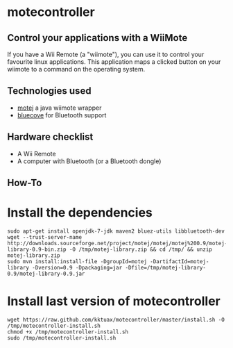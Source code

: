 motecontroller
==============

Control your applications with a WiiMote
---------------------------------------------------

If you have a Wii Remote (a "wiimote"), you can use it to control your 
favourite linux applications. This application maps a clicked button 
on your wiimote to a command on the operating system. 

Technologies used
-----------------

 * [motej](http://motej.sourceforge.net/) a java wiimote wrapper
 * [bluecove](http://bluecove.org/) for Bluetooth support  

Hardware checklist
-----------------

 * A Wii Remote
 * A computer with Bluetooth (or a Bluetooth dongle)

How-To
----------

# Install the dependencies

    sudo apt-get install openjdk-7-jdk maven2 bluez-utils libbluetooth-dev
    wget --trust-server-name http://downloads.sourceforge.net/project/motej/motej/motej%200.9/motej-library-0.9-bin.zip -O /tmp/motej-library.zip && cd /tmp/ && unzip motej-library.zip
    sudo mvn install:install-file -DgroupId=motej -DartifactId=motej-library -Dversion=0.9 -Dpackaging=jar -Dfile=/tmp/motej-library-0.9/motej-library-0.9.jar

# Install last version of motecontroller

    wget https://raw.github.com/kktuax/motecontroller/master/install.sh -O /tmp/motecontroller-install.sh
    chmod +x /tmp/motecontroller-install.sh
    sudo /tmp/motecontroller-install.sh
